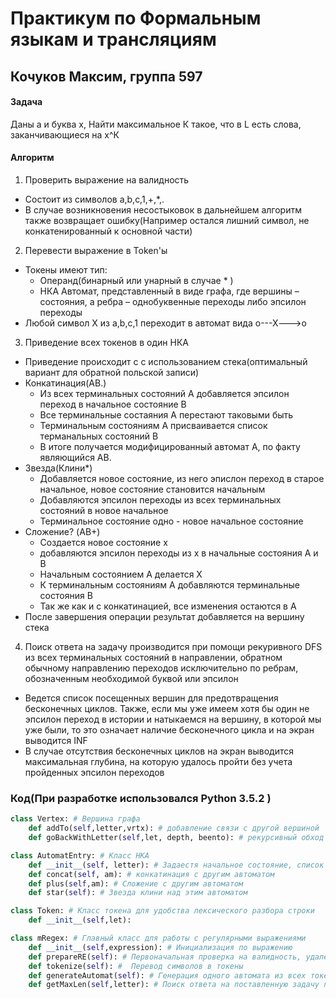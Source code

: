 # Практикум по Формальным языкам и трансляциям  

## Кочуков Максим, группа 597 

#### Задача 

Даны a и буква x, Найти максимальное К  такое, что в L есть слова, заканчивающиеся на x^К

#### Алгоритм



1. Проверить выражение на валидность
  * Состоит из символов a,b,c,1,+,*,.
  * В случае возникновения несостыковок в дальнейшем алгоритм также возвращает ошибку(Например остался лишний символ, не конкатенированный к основной части)
2. Перевести выражение в Token'ы
  * Токены имеют тип:
    * Операнд(бинарный или унарный в случае * )
    * НКА Автомат, представленный в виде графа, где вершины – состояния, а ребра – однобуквенные переходы либо эпсилон переходы
   * Любой символ X из a,b,c,1 переходит в автомат вида o---X--->o
3. Приведение всех токенов в один НКА
  * Приведение происходит с с использованием стека(оптимальный вариант для обратной польской записи)
  * Конкатинация(AB.)
    * Из всех терминальных состояний А добавляется эпсилон переход в начальное состояние B
    * Все терминальные состаяния А перестают таковыми быть
    * Терминальным состояниям A присваивается список терманальных состояний B
    * В итоге получается модифицированный автомат A, по факту являющийся AB.
   * Звезда(Клини*)
     * Добавляется новое состояние, из него эпислон переход в старое начальное, новое состояние становится начальным
     * Добавляются эпсилон переходы из всех терминальных состояний в новое начальное
     * Терминальное состояние одно - новое начальное состояние
   * Cложение? (AB+)
     * Создается новое состояние x
     * добавляются эпсилон переходы из x в начальные состояния A и B
     * Начальным состоянием А делается X
     * К терминальным состояниям A добавляются терминальные состояния B
     * Так же как и с конкатинацией, все изменения остаются в А
   * После завершения операции результат добавляется на вершину стека
 4. Поиск ответа на задачу производится при помощи рекуривного DFS из всех терминальных состояний в направлении, обратном обычному направлению переходов исключительно по ребрам, обозначенным необходимой буквой или эпсилон
   * Ведется список посещенных вершин для предотвращения бесконечных циклов. Также, если мы уже имеем хотя бы один не эпсилон переход в истории и натыкаемся на вершину, в которой мы уже были, то это означает наличие бесконечного цикла и на экран выводится INF
   * В случае отсутствия бесконечных циклов на экран выводится максимальная глубина, на которую удалось пройти без учета пройденных эпсилон переходов
   
### Код(При разработке использовался Python 3.5.2 )

```python
class Vertex: # Вершина графа
    def addTo(self,letter,vrtx): # добавление связи с другой вершиной
    def goBackWithLetter(self,let, depth, beento): # рекурсивный обход против направления ребер
```

```python
class AutomatEntry: # Класс НКА
    def __init__(self, letter): # Задаестя начальное состояние, список конечных состояний. После выполнения этого метода НКА имеет вид o---letter--->o
    def concat(self, am): # конкатинация с другим автоматом
    def plus(self,am): # Сложение с другим автоматом
    def star(self): # Звезда клини над этим автоматом
```
```python
class Token: # Класс токена для удобства лексического разбора строки
    def __init__(self,let):
```

```python
class mRegex: # Главный класс для работы с регулярными выражениями
    def __init__(self,expression): # Инициализация по выражению
    def prepareRE(self): # Первоначальная проверка на валидность, удаление пробельных символов
    def tokenize(self): #  Перевод символов в токены
    def generateAutomat(self): # Генерация одного автомата из всех токенов
    def getMaxLen(self,letter): # Поиск ответа на поставленную задачу при помощи описанного выше алгоритма
```
